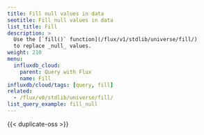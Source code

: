 ```yaml
---
title: Fill null values in data
seotitle: Fill null values in data
list_title: Fill
description: >
  Use the [`fill()` function](/flux/v1/stdlib/universe/fill/)
  to replace _null_ values.
weight: 210
menu:
  influxdb_cloud:
    parent: Query with Flux
    name: Fill
influxdb/cloud/tags: [query, fill]
related:
  - /flux/v0/stdlib/universe/fill/
list_query_example: fill_null
---
```


{{< duplicate-oss >}}